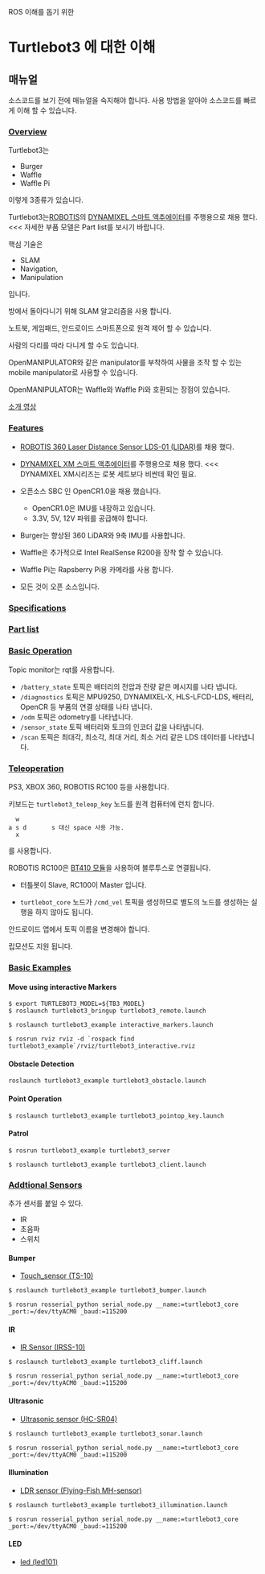 ROS 이해를 돕기 위한

# Turtlebot3 에 대한 이해

## 매뉴얼

소스코드를 보기 전에 매뉴얼을 숙지해야 합니다. 사용 방법을 알아야 소스코드를 빠르게 이해 할 수 있습니다.

### [Overview](http://emanual.robotis.com/docs/en/platform/turtlebot3/overview/)

Turtlebot3는

- Burger
- Waffle
- Waffle Pi

 이렇게 3종류가 있습니다.

Turtlebot3는[ROBOTIS](http://en.robotis.com/subindex/dxl_en.php)의 [DYNAMIXEL 스마트 액추에이터](http://en.robotis.com/shop_en/list.php?ca_id=2010)를 주행용으로 채용 했다. <<< 자세한 부품 모델은 Part list를 보시기 바랍니다.

핵심 기술은

- SLAM
- Navigation,
- Manipulation

입니다.

방에서 돌아다니기 위해 SLAM 알고리즘을 사용 합니다.

노트북, 게임패드, 안드로이드 스마트폰으로 원격 제어 할 수 있습니다. 

사람의 다리를 따라 다니게 할 수도 있습니다.

OpenMANIPULATOR와 같은 manipulator를 부착하여 사물을 조작 할 수 있는 mobile manipulator로 사용할 수 있습니다.

OpenMANIPULATOR는 Waffle와 Waffle Pi와 호환되는 장점이 있습니다.

[소개 영상](https://www.youtube.com/watch?time_continue=3&v=9OC3J53RUsk&feature=emb_logo)

### [Features](http://emanual.robotis.com/docs/en/platform/turtlebot3/features/#worlds-most-popular-ros-platform)

- [ROBOTIS 360 Laser Distance Sensor LDS-01 (LIDAR)](http://www.robotis.us/360-laser-distance-sensor-lds-01-lidar/)를 채용 했다.

- [DYNAMIXEL XM 스마트 액추에이터](http://en.robotis.com/shop_en/list.php?ca_id=202020)를 주행용으로 채용 했다. <<< DYNAMIXEL XM시리즈는 로봇 세트보다 비싼데 확인 필요.

- 오픈소스 SBC 인 OpenCR1.0을 채용 했습니다.
  - OpenCR1.0은 IMU를 내장하고 있습니다.
  - 3.3V, 5V, 12V 파워를 공급해야 합니다.
- Burger는 향상된 360 LiDAR와 9축 IMU를 사용합니다.
- Waffle은 추가적으로 Intel RealSense R200을 장착 할 수 있습니다.
- Waffle Pi는 Rapsberry Pi용 카메라를 사용 합니다.
- 모든 것이 오픈 소스입니다.

### [Specifications](http://emanual.robotis.com/docs/en/platform/turtlebot3/specifications/)

### [Part list](http://emanual.robotis.com/docs/en/platform/turtlebot3/hardware_setup/)

### [Basic Operation](http://emanual.robotis.com/docs/en/platform/turtlebot3/basic_operation/)

Topic monitor는 rqt를 사용합니다.

- `/battery_state`  토픽은 배터리의 전압과 잔량 같은 메시지를 나타 냅니다.
- `/diagnostics` 토픽은 MPU9250, DYNAMIXEL-X, HLS-LFCD-LDS, 배터리, OpenCR 등 부품의 연결 상태를 나타 냅니다.
- `/odm` 토픽은 odometry를 나타냅니다.
- `/sensor_state` 토픽 배터리와 토크의 인코더 값을 나타냅니다.
- `/scan` 토픽은 최대각, 최소각, 최대 거리, 최소 거리 같은 LDS 데이터를 나타냅니다.

### [Teleoperation](http://emanual.robotis.com/docs/en/platform/turtlebot3/teleoperation/)

PS3, XBOX 360, ROBOTIS RC100 등을 사용합니다.

키보드는  `turtlebot3_teleop_key` 노드를 원격 컴퓨터에 런치 합니다.

```
  w
a s d		s 대신 space 사용 가능.
  x
```

를 사용합니다. 

ROBOTIS RC100은 [BT410 모듈](http://emanual.robotis.com/docs/en/parts/communication/bt-410/)을 사용하여 블루투스로 연결됩니다.

- 터틀봇이 Slave, RC100이 Master 입니다.

- `turtlebot_core` 노드가 `/cmd_vel` 토픽을 생성하므로 별도의 노드를 생성하는 실행을 하지 않아도 됩니다.

안드로이드 앱에서 토픽 이름을 변경해야 합니다.

립모션도 지원 됩니다.

### [Basic Examples](http://emanual.robotis.com/docs/en/platform/turtlebot3/basic_examples/)

#### Move using interactive Markers

```
$ export TURTLEBOT3_MODEL=${TB3_MODEL}
$ roslaunch turtlebot3_bringup turtlebot3_remote.launch
```

```
$ roslaunch turtlebot3_example interactive_markers.launch
```

```
$ rosrun rviz rviz -d `rospack find turtlebot3_example`/rviz/turtlebot3_interactive.rviz
```

#### Obstacle Detection

```
roslaunch turtlebot3_example turtlebot3_obstacle.launch
```

#### Point Operation

```
$ roslaunch turtlebot3_example turtlebot3_pointop_key.launch
```

#### Patrol

```
$ rosrun turtlebot3_example turtlebot3_server
```

```
$ roslaunch turtlebot3_example turtlebot3_client.launch
```

### [Addtional Sensors](http://emanual.robotis.com/docs/en/platform/turtlebot3/additional_sensors/)

추가 센서를 붙일 수 있다.

- IR
- 초음파
- 스위치

#### Bumper

- [Touch_sensor (TS-10)](http://emanual.robotis.com/docs/en/parts/sensor/ts-10/)

```
$ roslaunch turtlebot3_example turtlebot3_bumper.launch
```

```
$ rosrun rosserial_python serial_node.py __name:=turtlebot3_core _port:=/dev/ttyACM0 _baud:=115200
```

#### IR

- [IR Sensor (IRSS-10)](http://emanual.robotis.com/docs/en/parts/sensor/irss-10/)

```
$ roslaunch turtlebot3_example turtlebot3_cliff.launch
```

```
$ rosrun rosserial_python serial_node.py __name:=turtlebot3_core _port:=/dev/ttyACM0 _baud:=115200
```

#### Ultrasonic

- [Ultrasonic sensor (HC-SR04)]()

```
$ roslaunch turtlebot3_example turtlebot3_sonar.launch
```

```
$ rosrun rosserial_python serial_node.py __name:=turtlebot3_core _port:=/dev/ttyACM0 _baud:=115200
```

#### Illumination

- [LDR sensor (Flying-Fish MH-sensor)]()

```
$ roslaunch turtlebot3_example turtlebot3_illumination.launch
```

```
$ rosrun rosserial_python serial_node.py __name:=turtlebot3_core _port:=/dev/ttyACM0 _baud:=115200
```

#### LED

- [led (led101)]()